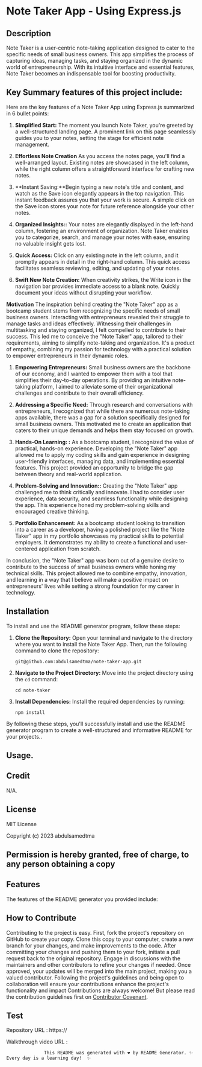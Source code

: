 # Note Taker App - Using Express.js

## Description

Note Taker is a user-centric note-taking application designed to cater to the specific needs of small business owners. This app simplifies the process of capturing ideas, managing tasks, and staying organized in the dynamic world of entrepreneurship. With its intuitive interface and essential features, Note Taker becomes an indispensable tool for boosting productivity.

## Key Summary features of this project include:

Here are the key features of a Note Taker App using Express.js summarized in 6 bullet points:

1. **Simplified Start:** The moment you launch Note Taker, you're greeted by a well-structured landing page. A prominent link on this page seamlessly guides you to your notes, setting the stage for efficient note management.

2. **Effortless Note Creation** As you access the notes page, you'll find a well-arranged layout. Existing notes are showcased in the left column, while the right column offers a straightforward interface for crafting new notes.

3. **Instant Saving:**Begin typing a new note's title and content, and watch as the Save icon elegantly appears in the top navigation. This instant feedback assures you that your work is secure. A simple click on the Save icon stores your note for future reference alongside your other notes.

4. **Organized Insights::** Your notes are elegantly displayed in the left-hand column, fostering an environment of organization. Note Taker enables you to categorize, search, and manage your notes with ease, ensuring no valuable insight gets lost.

5. **Quick Access:** Click on any existing note in the left column, and it promptly appears in detail in the right-hand column. This quick access facilitates seamless reviewing, editing, and updating of your notes.

6. **Swift New Note Creation:** When creativity strikes, the Write icon in the navigation bar provides immediate access to a blank note. Quickly document your ideas without disrupting your workflow.

**Motivation**
The inspiration behind creating the "Note Taker" app as a bootcamp student stems from recognizing the specific needs of small business owners. Interacting with entrepreneurs revealed their struggle to manage tasks and ideas effectively. Witnessing their challenges in multitasking and staying organized, I felt compelled to contribute to their success. This led me to conceive the "Note Taker" app, tailored to their requirements, aiming to simplify note-taking and organization. It's a product of empathy, combining my passion for technology with a practical solution to empower entrepreneurs in their dynamic roles.

1. **Empowering Entrepreneurs:** Small business owners are the backbone of our economy, and I wanted to empower them with a tool that simplifies their day-to-day operations. By providing an intuitive note-taking platform, I aimed to alleviate some of their organizational challenges and contribute to their overall efficiency.

2. **Addressing a Specific Need:** Through research and conversations with entrepreneurs, I recognized that while there are numerous note-taking apps available, there was a gap for a solution specifically designed for small business owners. This motivated me to create an application that caters to their unique demands and helps them stay focused on growth.

3. **Hands-On Learning: :** As a bootcamp student, I recognized the value of practical, hands-on experience. Developing the "Note Taker" app allowed me to apply my coding skills and gain experience in designing user-friendly interfaces, managing data, and implementing essential features. This project provided an opportunity to bridge the gap between theory and real-world application.

4. **Problem-Solving and Innovation::** Creating the "Note Taker" app challenged me to think critically and innovate. I had to consider user experience, data security, and seamless functionality while designing the app. This experience honed my problem-solving skills and encouraged creative thinking.

5. **Portfolio Enhancement:** As a bootcamp student looking to transition into a career as a developer, having a polished project like the "Note Taker" app in my portfolio showcases my practical skills to potential employers. It demonstrates my ability to create a functional and user-centered application from scratch.

In conclusion, the "Note Taker" app was born out of a genuine desire to contribute to the success of small business owners while honing my technical skills. This project allowed me to combine empathy, innovation, and learning in a way that I believe will make a positive impact on entrepreneurs' lives while setting a strong foundation for my career in technology.

## Installation

To install and use the README generator program, follow these steps:

1. **Clone the Repository:**
   Open your terminal and navigate to the directory where you want to install the Note Taker App. Then, run the following command to clone the repository:

   ```
   git@github.com:abdulsamedtma/note-taker-app.git
   ```

2. **Navigate to the Project Directory:**
   Move into the project directory using the `cd` command:

   ```
   cd note-taker
   ```

3. **Install Dependencies:**
   Install the required dependencies by running:

   ```
   npm install
   ```

By following these steps, you'll successfully install and use the README generator program to create a well-structured and informative README for your projects..

## Usage.

## Credit

N/A.

## License

MIT License

Copyright (c) 2023 abdulsamedtma

## Permission is hereby granted, free of charge, to any person obtaining a copy

## Features

The features of the README generator you provided include:

## How to Contribute

Contributing to the project is easy. First, fork the project's repository on GitHub to create your copy. Clone this copy to your computer, create a new branch for your changes, and make improvements to the code. After committing your changes and pushing them to your fork, initiate a pull request back to the original repository. Engage in discussions with the maintainers and other contributors to refine your changes if needed. Once approved, your updates will be merged into the main project, making you a valued contributor. Following the project's guidelines and being open to collaboration will ensure your contributions enhance the project's functionality and impact
Contributions are always welcome! But please read the contribution guidelines first on [Contributor Covenant](https://www.contributor-covenant.org/).

## Test

Repository URL : https://

Walkthrough video URL :

                  This README was generated with ❤️ by README Generator. ✨  Every day is a learning day!  ✨
